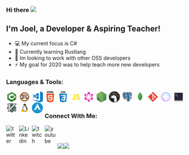 ### Hi there <a href="https://dev.draxis.work"><img src="https://media.giphy.com/media/hvRJCLFzcasrR4ia7z/giphy.gif" width="25px"></a>

## I'm Joel, a Developer & Aspiring Teacher!
- 💻 My current focus is C#
- 🌱 Currently learning Rustlang
- 👯 Im looking to work with other OSS developers
- ⚡ My goal for 2020 was to help teach more new developers

### Languages & Tools:
<img style="margin-right: 5px" align="left" alt="VCSharp" width="30px" src="https://raw.githubusercontent.com/vscode-icons/vscode-icons/master/icons/file_type_csharp2.svg" />
<img style="margin-right: 5px" align="left" alt="Rustlang" width="30px" src="https://raw.githubusercontent.com/vscode-icons/vscode-icons/master/icons/file_type_rust.svg" />
<img style="margin-right: 5px" align="left" alt="Visual Studio Code" width="30px" src="https://raw.githubusercontent.com/github/explore/80688e429a7d4ef2fca1e82350fe8e3517d3494d/topics/visual-studio-code/visual-studio-code.png" />
<img style="margin-right: 5px" align="left" alt="HTML5" width="30px" src="https://raw.githubusercontent.com/github/explore/80688e429a7d4ef2fca1e82350fe8e3517d3494d/topics/html/html.png" />
<img style="margin-right: 5px" align="left" alt="CSS3" width="30px" src="https://raw.githubusercontent.com/github/explore/80688e429a7d4ef2fca1e82350fe8e3517d3494d/topics/css/css.png" />
<img style="margin-right: 5px" align="left" alt="JavaScript" width="30px" src="https://raw.githubusercontent.com/vscode-icons/vscode-icons/master/icons/file_type_js.svg" />
<img style="margin-right: 5px" align="left" alt="GraphQL" width="30px" src="https://raw.githubusercontent.com/vscode-icons/vscode-icons/master/icons/file_type_graphql.svg" />
<img style="margin-right: 5px" align="left" alt="Node.js" width="30px" src="https://raw.githubusercontent.com/github/explore/80688e429a7d4ef2fca1e82350fe8e3517d3494d/topics/nodejs/nodejs.png" />
<img style="margin-right: 5px" align="left" alt="Deno" width="30px" src="icons/deno.svg" />
<img style="margin-right: 5px" align="left" alt="PGSQL" width="30px" src="https://raw.githubusercontent.com/vscode-icons/vscode-icons/master/icons/file_type_pgsql.svg" />
<img style="margin-right: 5px" align="left" alt="MongoDB" width="30px" src="https://raw.githubusercontent.com/vscode-icons/vscode-icons/master/icons/file_type_mongo.svg" />
<img style="margin-right: 5px" align="left" alt="Git" width="30px" src="https://raw.githubusercontent.com/vscode-icons/vscode-icons/master/icons/file_type_git.svg" />
<img style="margin-right: 5px" align="left" alt="GitHub" width="30px" src="icons/github.png" />
<img style="margin-right: 5px" align="left" alt="Terminal" width="30px" src="icons/terminal.png" />
<img style="margin-right: 5px" align="left" alt="Vim" width="30px" src="https://raw.githubusercontent.com/vscode-icons/vscode-icons/master/icons/file_type_vim.svg" />
<img style="margin-right: 5px" align="left" alt="Linux" width="30px" src="icons/tux.png" />
<img style="margin-right: 5px" align="left" alt="Arch" width="30px" src="icons/arch.png" />

<br><br>
### Connect With Me:
<a href="https://twitter.com/codesdrax"><img style="margin-right: 5px" align="left" alt="twitter" width="30px" src="icons/twitter-round-color.svg" /></a>
<a href="https://www.linkedin.com/in/joel-parkinson-893422111/"><img style="margin-right: 5px" align="left" alt="Linkedin" width="30px" src="icons/linkedin-round-color.svg" /></a>
<a href="https://www.twitch.tv/draxcodes"><img style="margin-right: 5px" align="left" alt="twitch" width="30px" src="icons/twitch-round-color.svg" /></a>
<a href="https://www.youtube.com/channel/UCUbDgS7ZKUger4MIc28GzFQ"><img style="margin-right: 5px" align="left" alt="youtube" width="30px" src="icons/youtube-round-color.svg" /></a>
<br><br>

<img width="420" src="https://github-readme-stats.vercel.app/api?username=draxcodes&theme=radical&show_icons=true&hide_border=true&include_all_commits=true&custom_title=My%20Github%20Stats"/><img width="350" src="https://github-readme-stats.vercel.app/api/top-langs/?username=draxcodes&layout=compact&theme=radical&hide_border=true"/>
